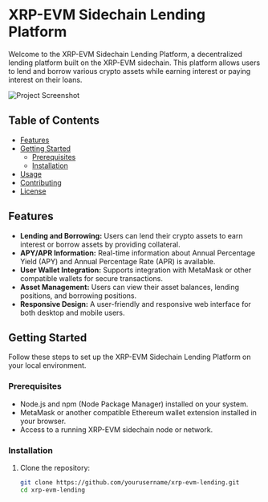 # XRP-EVM Sidechain Lending Platform

Welcome to the XRP-EVM Sidechain Lending Platform, a decentralized lending platform built on the XRP-EVM sidechain. This platform allows users to lend and borrow various crypto assets while earning interest or paying interest on their loans.

![Project Screenshot](screenshot.png)

## Table of Contents

- [Features](#features)
- [Getting Started](#getting-started)
  - [Prerequisites](#prerequisites)
  - [Installation](#installation)
- [Usage](#usage)
- [Contributing](#contributing)
- [License](#license)

## Features

- **Lending and Borrowing:** Users can lend their crypto assets to earn interest or borrow assets by providing collateral.
- **APY/APR Information:** Real-time information about Annual Percentage Yield (APY) and Annual Percentage Rate (APR) is available.
- **User Wallet Integration:** Supports integration with MetaMask or other compatible wallets for secure transactions.
- **Asset Management:** Users can view their asset balances, lending positions, and borrowing positions.
- **Responsive Design:** A user-friendly and responsive web interface for both desktop and mobile users.

## Getting Started

Follow these steps to set up the XRP-EVM Sidechain Lending Platform on your local environment.

### Prerequisites

- Node.js and npm (Node Package Manager) installed on your system.
- MetaMask or another compatible Ethereum wallet extension installed in your browser.
- Access to a running XRP-EVM sidechain node or network.

### Installation

1. Clone the repository:

   ```bash
   git clone https://github.com/yourusername/xrp-evm-lending.git
   cd xrp-evm-lending

